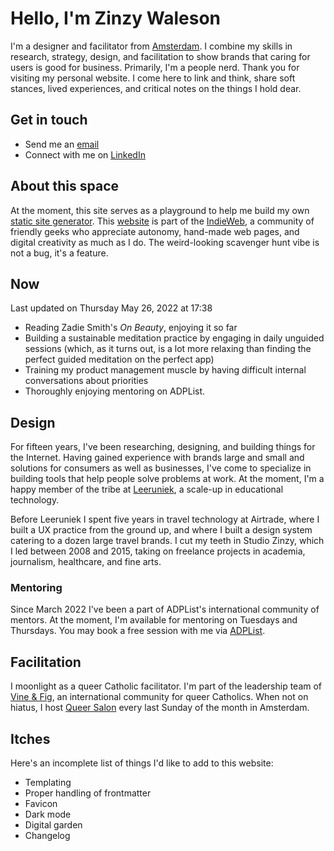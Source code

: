 # Hello, I'm Zinzy Waleson
I'm a designer and facilitator from [Amsterdam](/amsterdam). I combine my skills in research, strategy, design, and facilitation to show brands that caring for users is good for business. Primarily, I'm a people nerd. Thank you for visiting my personal website. I come here to link and think, share soft stances, lived experiences, and critical notes on the things I hold dear.

## Get in touch
- Send me an <a href="mailto:zinzy@pm.me">email</a>
- Connect with me on <a href="https://www.linkedin.com/in/zinzy/" target="_blank" rel="noopener noreferrer">LinkedIn</a>

## About this space
At the moment, this site serves as a playground to help me build my own <a href="https://jamstack.org/generators/" target="_blank" rel="noopener noreferrer">static site generator</a>. This <a href="https://brutalistwebsites.com/" target="_blank" rel="noopener noreferrer">website</a> is part of the <a href="https://indieweb.org/" target="_blank" rel="noopener noreferrer">IndieWeb</a>, a community of friendly geeks who appreciate autonomy, hand-made web pages, and digital creativity as much as I do. The weird-looking scavenger hunt vibe is not a bug, it's a feature.

## Now
<time>Last updated on Thursday May 26, 2022 at 17:38</time>

- Reading Zadie Smith's _On Beauty_, enjoying it so far
- Building a sustainable meditation practice by engaging in daily unguided sessions (which, as it turns out, is a lot more relaxing than finding the perfect guided meditation on the perfect app)
- Training my product management muscle by having difficult internal conversations about priorities
- Thoroughly enjoying mentoring on ADPList.

## Design
For fifteen years, I've been researching, designing, and building things for the Internet. Having gained experience with brands large and small and solutions for consumers as well as businesses, I've come to specialize in building tools that help people solve problems at work. At the moment, I'm a happy member of the tribe at <a href="https://leeruniek.nl" target="_blank" rel="noopener noreferrer">Leeruniek</a>, a scale-up in educational technology.

Before Leeruniek I spent five years in travel technology at Airtrade, where I built a UX practice from the ground up, and where I built a design system catering to a dozen large travel brands. I cut my teeth in Studio Zinzy, which I led between 2008 and 2015, taking on freelance projects in academia, journalism, healthcare, and fine arts.

### Mentoring
Since March 2022 I've been a part of ADPList's international community of mentors. At the moment, I'm available for mentoring on Tuesdays and Thursdays. You may book a free session with me via <a href="https://adplist.org/mentors/zinzy-nev-geene" target="_blank" rel="noopener noreferrer">ADPList</a>.

## Facilitation
I moonlight as a queer Catholic facilitator. I'm part of the leadership team of <a href="https://vineandfig.co/" target="_blank" rel="noopener noreferrer">Vine & Fig</a>, an international community for queer Catholics. When not on hiatus, I host <a href="https://meetup.com/queersalon" target="_blank" rel="noopener noreferrer">Queer Salon</a> every last Sunday of the month in Amsterdam.

## Itches
Here's an incomplete list of things I'd like to add to this website:

- Templating
- Proper handling of frontmatter
- Favicon
- Dark mode
- Digital garden
- Changelog